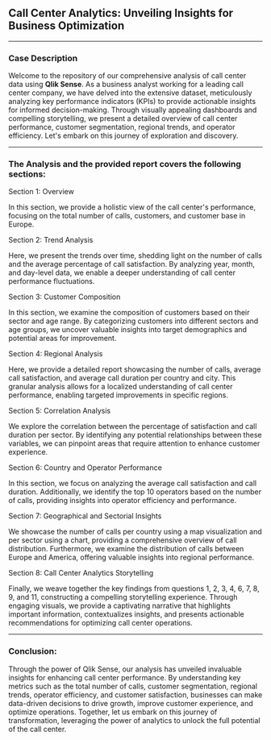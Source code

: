 ## Call Center Analytics: Unveiling Insights for Business Optimization
---

### Case Description
Welcome to the repository of our comprehensive analysis of call center data using **Qlik Sense**. As a business analyst working for a leading call center company, we have delved into the extensive dataset, meticulously analyzing key performance indicators (KPIs) to provide actionable insights for informed decision-making. Through visually appealing dashboards and compelling storytelling, we present a detailed overview of call center performance, customer segmentation, regional trends, and operator efficiency. Let's embark on this journey of exploration and discovery.

---

### The Analysis and the provided report covers the following sections:

Section 1: Overview

In this section, we provide a holistic view of the call center's performance, focusing on the total number of calls, customers, and customer base in Europe.

Section 2: Trend Analysis

Here, we present the trends over time, shedding light on the number of calls and the average percentage of call satisfaction. By analyzing year, month, and day-level data, we enable a deeper understanding of call center performance fluctuations.

Section 3: Customer Composition

In this section, we examine the composition of customers based on their sector and age range. By categorizing customers into different sectors and age groups, we uncover valuable insights into target demographics and potential areas for improvement.

Section 4: Regional Analysis

Here, we provide a detailed report showcasing the number of calls, average call satisfaction, and average call duration per country and city. This granular analysis allows for a localized understanding of call center performance, enabling targeted improvements in specific regions.

Section 5: Correlation Analysis

We explore the correlation between the percentage of satisfaction and call duration per sector. By identifying any potential relationships between these variables, we can pinpoint areas that require attention to enhance customer experience.

Section 6: Country and Operator Performance

In this section, we focus on analyzing the average call satisfaction and call duration. Additionally, we identify the top 10 operators based on the number of calls, providing insights into operator efficiency and performance.

Section 7: Geographical and Sectorial Insights

We showcase the number of calls per country using a map visualization and per sector using a chart, providing a comprehensive overview of call distribution. Furthermore, we examine the distribution of calls between Europe and America, offering valuable insights into regional performance.

Section 8: Call Center Analytics Storytelling

Finally, we weave together the key findings from questions 1, 2, 3, 4, 6, 7, 8, 9, and 11, constructing a compelling storytelling experience. Through engaging visuals, we provide a captivating narrative that highlights important information, contextualizes insights, and presents actionable recommendations for optimizing call center operations.

--- 

### Conclusion:

Through the power of Qlik Sense, our analysis has unveiled invaluable insights for enhancing call center performance. By understanding key metrics such as the total number of calls, customer segmentation, regional trends, operator efficiency, and customer satisfaction, businesses can make data-driven decisions to drive growth, improve customer experience, and optimize operations. Together, let us embark on this journey of transformation, leveraging the power of analytics to unlock the full potential of the call center.
